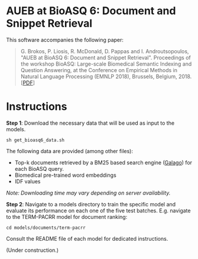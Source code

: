 # AUEB at BioASQ 6: Document and Snippet Retrieval

This software accompanies  the following paper:
>G. Brokos, P. Liosis, R. McDonald, D. Pappas and I. Androutsopoulos, "AUEB at BioASQ 6: Document and Snippet Retrieval". Proceedings of the workshop BioASQ: Large-scale Biomedical Semantic Indexing and Question Answering, at the Conference on Empirical Methods in Natural Language Processing (EMNLP 2018), Brussels, Belgium, 2018. [[PDF](http://nlp.cs.aueb.gr/pubs/aueb_at_bioasq6.pdf)]

# Instructions
**Step 1**: Download the necessary data that will be used as input to the models.

```
sh get_bioasq6_data.sh
```

The following data are provided (among other files):

* Top-k documents retrieved by a BM25 based search engine ([Galago](http://www.lemurproject.org/galago.php)) for each BioASQ query.
* Biomedical pre-trained word embeddings
* IDF values

*Note: Downloading time may vary depending on server availability.*

**Step 2**: Navigate to a models directory to train the specific model and evaluate its performance on each one of the five test batches. E.g. navigate to the TERM-PACRR model for document ranking:
```
cd models/documents/term-pacrr
```
Consult the README file of each model for dedicated instructions.

(Under construction.)
